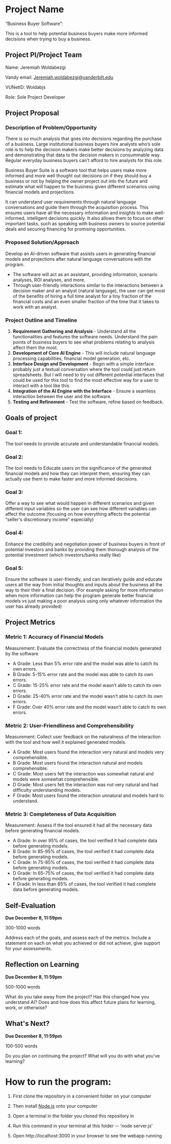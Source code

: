 # Project Name 
“Business Buyer Software”:

This is a tool to help potential business buyers make more informed decisions when trying to buy a business.

## Project PI/Project Team 

Name: Jeremiah Woldabezgi

Vandy email: Jeremiah.woldabezgi@vanderbilt.edu

VUNetID: Woldabjs

Role: Sole Project Developer






## Project Proposal 

### Description of Problem/Opportunity

There is so much analysis that goes into decisions regarding the purchase of a business. Large institutional business buyers hire analysts who’s sole role is to help the decision makers make better decisions by analyzing data and demonstrating that data to the decision makers in consummable way. Regular everyday business buyers can’t afford to hire analysts for this role.

Business Buyer Suite is a software tool that helps users make more informed and more well thought out decisions on if they should buy a business or not by helping the owner project out into the future and estimate what will happen to the business given different scenarios using financial models and projections.

It can understand user requirements through natural language conversations and guide them through the acquisition process. This ensures users have all the necessary information and insights to make well-informed, intelligent decisions quickly. It also allows them to focus on other important tasks, such as speaking with business owners to source potential deals and securing financing for promising opportunities.


### Proposed Solution/Approach

Develop an AI-driven software that assists users in generating financial models and projections after natural language conversations with the program.
  - The software will act as an assistant, providing information, scenario analyses, ROI analyses, and more.
  - Through user-friendly interactions similar to the interactions between a decision maker and an analyst (natural language), the user can get most of the benefits of hiring a full time analyst for a tiny fraction of the financial costs and an even smaller fraction of the time that it takes to work with an analyst. 


### Project Outline and Timeline
  1. **Requirement Gathering and Analysis** - Understand all the functionalities and features the software needs. Understand the pain points of business buyers to see what problems relating to analysis affect them the most.
  2. **Development of Core AI Engine** - This will include natural language processing capabilities, financial model generation, etc.
  3. **Interface Design and Development**  - Begin with a simple interface probably just a textual conversation where the tool could just return spreadsheets. But I will need to try out different potential interfaces that could be used for this tool to find the most effective way for a user to interact with a tool like this.
  4. **Integration of the AI Engine with the Interface** - Ensure a seamless interaction between the user and the software.
  5. **Testing and Refinement** - Test the software, refine based on feedback.





## Goals of project 

### Goal 1:
The tool needs to provide accurate and understandable financial models.
### Goal 2:
The tool needs to Educate users on the significance of the generated financial models and how they can interpret them, ensuring they can actually use them to make faster and more informed decisions.
### Goal 3:
Offer a way to see what would happen in different scenarios and given different input variables so the user can see how different variables can affect the outcome (focusing on how everything affects the potential “seller's discretionary income” especially)
### Goal 4:
Enhance the credibility and negotiation power of business buyers in front of potential investors and banks by providing them thorough analysis of the potential investment (which investors/banks really like)
### Goal 5:
Ensure the software is user-friendly, and can iteratively guide and educate users all the way from initial thoughts and inputs about the business all the way to their their a final decision. (For example asking for more information when more information can help the program generate better financial models vs just making a poor analysis using only whatever information the user has already provided)





## Project Metrics 

### Metric 1: Accuracy of Financial Models
Measurement: Evaluate the correctness of the financial models generated by the software
* A Grade: Less than 5% error rate and the model was able to catch its own errors.
* B Grade: 5-15% error rate and the model was able to catch its own errors.
* C Grade: 15-25% error rate and the model wasn’t able to catch its own errors.
* D Grade: 25-40% error rate and the model wasn’t able to catch its own errors.
* F Grade: Over 40% error rate and the model wasn’t able to catch its own errors.

### Metric 2: User-Friendliness and Comprehensibility
Measurement: Collect user feedback on the naturalness of the interaction with the tool and how well it explained generated models.
* A Grade: Most users found the interaction very natural and models very comprehensible.
* B Grade: Most users found the interaction natural and models comprehensible.
* C Grade: Most  users felt the interaction was somewhat natural and models were somewhat comprehensible.
* D Grade: Most users felt the interaction was not very natural and had difficulty understanding models.
* F Grade: Most users found the interaction unnatural and models hard to understand.

### Metric 3: Completeness of Data Acquisition
Measurement: Assess if the tool ensured it had all the necessary data before generating financial models.
* A Grade: In over 95% of cases, the tool verified it had complete data before generating models.
* B Grade: In 85-95% of cases, the tool verified it had complete data before generating models.
* C Grade: In 75-85% of cases, the tool verified it had complete data before generating models.
* D Grade: In 65-75% of cases, the tool verified it had complete data before generating models.
* F Grade: In less than 65% of cases, the tool verified it had complete data before generating models.






## Self-Evaluation
**Due December 8, 11:59pm**

300-1000 words

Address each of the goals, and assess each of the metrics. Include a statement on each on what you achieved or did not achieve, give support for your assessments.

## Reflection on Learning
**Due December 8, 11:59pm**

500-1000 words

What do you take away from the project? Has this changed how you understand AI? Does and how does this affect future plans for learning, work, or otherwise?

## What's Next?
**Due December 8, 11:59pm**

100-500 words

Do you plan on continuing the project? What will you do with what you've learning?





# How to run the program:

1. First clone the repository in a convenient folder on your computer

2. Then install [Node.js]([url](https://nodejs.org/en)) onto your computer
   
3. Open a terminal in the folder you cloned this repository in
   
4. Run this command in your terminal at this folder --  'node server.js'
   
5. Open http://localhost:3000 in your browser to see the webapp running
